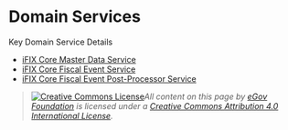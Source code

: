 # Domain Services

Key Domain Service Details

* [iFIX Core Master Data Service](ifix-core-master-data-service.md)
* [iFIX Core Fiscal Event Service](ifix-core-fiscal-event-service.md)
* [iFIX Core Fiscal Event Post-Processor Service](ifix-core-fiscal-event-post-processor.md)

> [![Creative Commons License](https://i.creativecommons.org/l/by/4.0/80x15.png)_​_](http://creativecommons.org/licenses/by/4.0/)_All content on this page by_ [_eGov Foundation_](https://egov.org.in/) _is licensed under a_ [_Creative Commons Attribution 4.0 International License_](http://creativecommons.org/licenses/by/4.0/)_._
